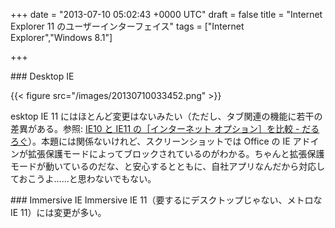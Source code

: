 
+++
date = "2013-07-10 05:02:43 +0000 UTC"
draft = false
title = "Internet Explorer 11 のユーザーインターフェイス"
tags = ["Internet Explorer","Windows 8.1"]

+++
<div class="section">
    ### Desktop IE
    

{{< figure src="/images/20130710033452.png"  >}}

esktop IE 11 にはほとんど変更はないみたい（ただし、タブ関連の機能に若干の差異がある。参照: <a href="https://blog.daruyanagi.jp/entry/2013/07/09/060303">IE10 と IE11 の［インターネット オプション］を比較 - だるろぐ</a>）。本題には関係ないけれど、スクリーンショットでは Office の IE アドインが拡張保護モードによってブロックされているのがわかる。ちゃんと拡張保護モードが動いているのだな、と安心するとともに、自社アプリなんだから対応しておこうよ……と思わないでもない。

</div>
<div class="section">
    ### Immersive IE
    Immersive IE 11（要するにデスクトップじゃない、メトロな IE 11）には変更が多い。


</div>
